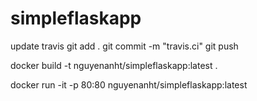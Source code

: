 # simpleflaskapp

update travis
git add .
git commit -m "travis.ci"
git push

docker build -t nguyenanht/simpleflaskapp:latest .


docker run -it -p 80:80 nguyenanht/simpleflaskapp:latest